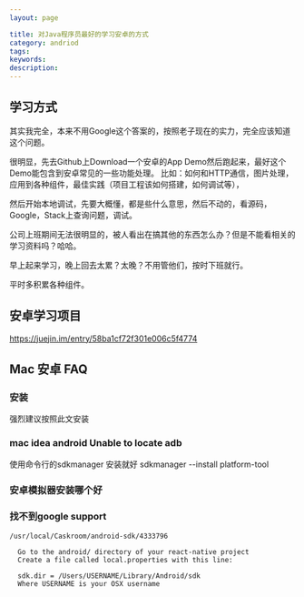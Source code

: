 ```yaml
---
layout: page

title: 对Java程序员最好的学习安卓的方式
category: andriod
tags:
keywords:
description:
---
```


## 学习方式
  其实我完全，本来不用Google这个答案的，按照老子现在的实力，完全应该知道这个问题。

  很明显，先去Github上Download一个安卓的App Demo然后跑起来，最好这个Demo能包含到安卓常见的一些功能处理。
  比如：如何和HTTP通信，图片处理，应用到各种组件，最佳实践（项目工程该如何搭建，如何调试等），

  然后开始本地调试，先要大概懂，都是些什么意思，然后不动的，看源码，Google，Stack上查询问题，调试。

  公司上班期间无法很明显的，被人看出在搞其他的东西怎么办？但是不能看相关的学习资料吗？哈哈。

  早上起来学习，晚上回去太累？太晚？不用管他们，按时下班就行。

  平时多积累各种组件。

## 安卓学习项目

  https://juejin.im/entry/58ba1cf72f301e006c5f4774

## Mac 安卓 FAQ
### 安装
强烈建议按照此文安装
### mac idea android Unable to locate adb
使用命令行的sdkmanager 安装就好
sdkmanager --install platform-tool
###  安卓模拟器安装哪个好
###  找不到google support
```androiddatabinding
/usr/local/Caskroom/android-sdk/4333796

  Go to the android/ directory of your react-native project
  Create a file called local.properties with this line:

  sdk.dir = /Users/USERNAME/Library/Android/sdk
  Where USERNAME is your OSX username
```
